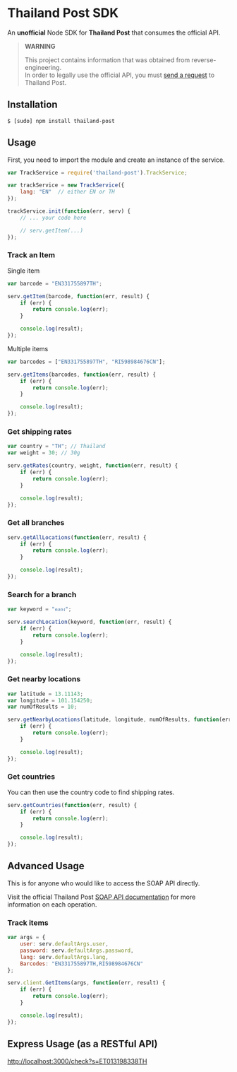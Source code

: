 # Thailand Post SDK

An **unofficial** Node SDK for **Thailand Post** that consumes the official API.

> **WARNING**
>
> This project contains information that was obtained from reverse-engineering.   
> In order to legally use the official API, you must [send a request](http://www.thailandpost.co.th/download/Web%20Service.pdf) to Thailand Post.


## Installation

```
$ [sudo] npm install thailand-post
```


## Usage

First, you need to import the module and create an instance of the service.

```js
var TrackService = require('thailand-post').TrackService;

var trackService = new TrackService({
	lang: "EN"	// either EN or TH
});

trackService.init(function(err, serv) {
	// ... your code here

	// serv.getItem(...)
});
```

### Track an Item

Single item

```js
var barcode = "EN331755897TH";

serv.getItem(barcode, function(err, result) {
	if (err) {
		return console.log(err);
	}

	console.log(result);
});
```

Multiple items

```js
var barcodes = ["EN331755897TH", "RI598984676CN"];

serv.getItems(barcodes, function(err, result) {
	if (err) {
		return console.log(err);
	}

	console.log(result);
});
```

### Get shipping rates

```js
var country = "TH"; // Thailand
var weight = 30; // 30g

serv.getRates(country, weight, function(err, result) {
	if (err) {
		return console.log(err);
	}

	console.log(result);
});
```

### Get all branches

```js
serv.getAllLocations(function(err, result) {
	if (err) {
		return console.log(err);
	}

	console.log(result);
});
```

### Search for a branch

```js
var keyword = "คลอง";

serv.searchLocation(keyword, function(err, result) {
	if (err) {
		return console.log(err);
	}

	console.log(result);
});
```

### Get nearby locations

```js
var latitude = 13.11143;
var longitude = 101.154250;
var numOfResults = 10;

serv.getNearbyLocations(latitude, longitude, numOfResults, function(err, result) {
	if (err) {
		return console.log(err);
	}

	console.log(result);
});
```

### Get countries

You can then use the country code to find shipping rates.

```js
serv.getCountries(function(err, result) {
	if (err) {
		return console.log(err);
	}

	console.log(result);
});
```


## Advanced Usage

This is for anyone who would like to access the SOAP API directly.

Visit the official Thailand Post [SOAP API documentation](https://track.thailandpost.co.th/TTSPSW/track.asmx) for more information on each operation.

### Track items

```js
var args = {
	user: serv.defaultArgs.user,
	password: serv.defaultArgs.password,
	lang: serv.defaultArgs.lang,
	Barcodes: "EN331755897TH,RI598984676CN"
};

serv.client.GetItems(args, function(err, result) {
	if (err) {
		return console.log(err);
	}

	console.log(result);
});
```

## Express Usage (as a RESTful API)
[http://localhost:3000/check?s=ET013198338TH](http://localhost:3000/check?s=ET013198338TH)
